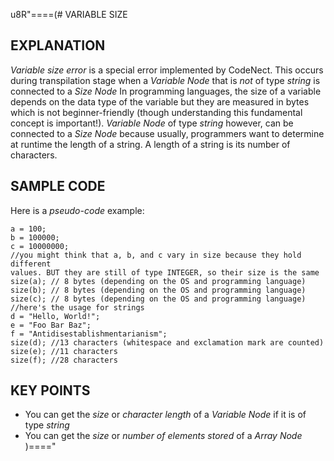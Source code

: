 u8R"====(# VARIABLE SIZE
## EXPLANATION
*Variable size error* is a special error implemented by CodeNect. This occurs
during transpilation stage when a *Variable Node* that is *not* of type *string*
is connected to a *Size Node* In programming languages, the size of a variable
depends on the data type of the variable but they are measured in bytes which
is not beginner-friendly (though understanding this fundamental concept is
important!). *Variable Node* of type *string* however, can be connected to
a *Size Node* because usually, programmers want to determine at runtime the
length of a string. A length of a string is its number of characters.
## SAMPLE CODE
Here is a *pseudo-code* example:
```
a = 100;
b = 100000;
c = 10000000;
//you might think that a, b, and c vary in size because they hold different
values. BUT they are still of type INTEGER, so their size is the same
size(a); // 8 bytes (depending on the OS and programming language)
size(b); // 8 bytes (depending on the OS and programming language)
size(c); // 8 bytes (depending on the OS and programming language)
//here's the usage for strings
d = "Hello, World!";
e = "Foo Bar Baz";
f = "Antidisestablishmentarianism";
size(d); //13 characters (whitespace and exclamation mark are counted)
size(e); //11 characters
size(f); //28 characters
```
## KEY POINTS
  * You can get the *size* or *character length* of a *Variable Node* if it is of type *string*
  * You can get the *size* or *number of elements stored* of a *Array Node*
)===="
